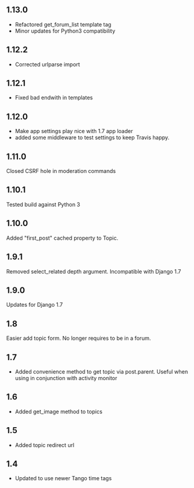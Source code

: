 ## 1.13.0
* Refactored get_forum_list template tag
* Minor updates for Python3 compatibility

## 1.12.2
* Corrected urlparse import

## 1.12.1
* Fixed bad endwith in templates

## 1.12.0
* Make app settings play nice with 1.7 app loader
* added some middleware to test settings to keep Travis happy.

## 1.11.0
Closed CSRF hole in moderation commands

## 1.10.1
Tested build against Python 3

## 1.10.0
Added "first_post" cached property to Topic.

## 1.9.1
Removed select_related depth argument. Incompatible with Django 1.7

## 1.9.0
Updates for Django 1.7

## 1.8
Easier add topic form. No longer requires to be in a forum.

## 1.7
* Added convenience method to get topic via post.parent. Useful when using in conjunction with activity monitor

## 1.6
* Added get_image method to topics

## 1.5
* Added topic redirect url

## 1.4
* Updated to use newer Tango time tags

